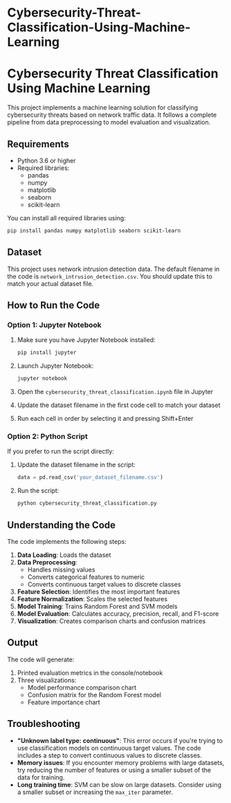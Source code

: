 # Cybersecurity-Threat-Classification-Using-Machine-Learning


# Cybersecurity Threat Classification Using Machine Learning

This project implements a machine learning solution for classifying cybersecurity threats based on network traffic data. It follows a complete pipeline from data preprocessing to model evaluation and visualization.

## Requirements

- Python 3.6 or higher
- Required libraries:
  - pandas
  - numpy
  - matplotlib
  - seaborn
  - scikit-learn

You can install all required libraries using:

```bash
pip install pandas numpy matplotlib seaborn scikit-learn
```

## Dataset

This project uses network intrusion detection data. The default filename in the code is `network_intrusion_detection.csv`. You should update this to match your actual dataset file.

## How to Run the Code

### Option 1: Jupyter Notebook

1. Make sure you have Jupyter Notebook installed:
   ```bash
   pip install jupyter
   ```

2. Launch Jupyter Notebook:
   ```bash
   jupyter notebook
   ```

3. Open the `cybersecurity_threat_classification.ipynb` file in Jupyter

4. Update the dataset filename in the first code cell to match your dataset

5. Run each cell in order by selecting it and pressing Shift+Enter

### Option 2: Python Script

If you prefer to run the script directly:

1. Update the dataset filename in the script:
   ```python
   data = pd.read_csv('your_dataset_filename.csv')
   ```

2. Run the script:
   ```bash
   python cybersecurity_threat_classification.py
   ```

## Understanding the Code

The code implements the following steps:

1. **Data Loading**: Loads the dataset
2. **Data Preprocessing**:
   - Handles missing values
   - Converts categorical features to numeric
   - Converts continuous target values to discrete classes
3. **Feature Selection**: Identifies the most important features
4. **Feature Normalization**: Scales the selected features
5. **Model Training**: Trains Random Forest and SVM models
6. **Model Evaluation**: Calculates accuracy, precision, recall, and F1-score
7. **Visualization**: Creates comparison charts and confusion matrices

## Output

The code will generate:

1. Printed evaluation metrics in the console/notebook
2. Three visualizations:
   - Model performance comparison chart
   - Confusion matrix for the Random Forest model
   - Feature importance chart

## Troubleshooting

- **"Unknown label type: continuous"**: This error occurs if you're trying to use classification models on continuous target values. The code includes a step to convert continuous values to discrete classes.
- **Memory issues**: If you encounter memory problems with large datasets, try reducing the number of features or using a smaller subset of the data for training.
- **Long training time**: SVM can be slow on large datasets. Consider using a smaller subset or increasing the `max_iter` parameter.


